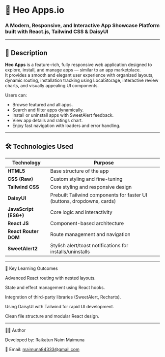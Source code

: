 # 🌟 Heo Apps.io

### A Modern, Responsive, and Interactive App Showcase Platform built with React.js, Tailwind CSS & DaisyUI

------

## 📝 Description

**Heo Apps** is a feature-rich, fully responsive web application designed to explore, install, and manage apps — similar to an app marketplace.  
It provides a smooth and elegant user experience with organized layouts, dynamic routing, installation tracking using LocalStorage, interactive review charts, and visually appealing UI components.

Users can:
- Browse featured and all apps.
- Search and filter apps dynamically.
- Install or uninstall apps with SweetAlert feedback.
- View app details and ratings chart.
- Enjoy fast navigation with loaders and error handling.

------

## 🛠️ Technologies Used

| Technology | Purpose |
|-------------|----------|
| **HTML5** | Base structure of the app |
| **CSS (Raw)** | Custom styling and fine-tuning |
| **Tailwind CSS** | Core styling and responsive design |
| **DaisyUI** | Prebuilt Tailwind components for faster UI (buttons, dropdowns, cards) |
| **JavaScript (ES6+)** | Core logic and interactivity |
| **React JS** | Component-based architecture |
| **React Router DOM** | Route management and navigation |
| **SweetAlert2** | Stylish alert/toast notifications for installs/uninstalls |

-----


🎯 Key Learning Outcomes

Advanced React routing with nested layouts.

State and effect management using React hooks.

Integration of third-party libraries (SweetAlert, Recharts).

Using DaisyUI with Tailwind for rapid UI development.

Clean file structure and modular React design.

-----

👩‍💻 Author

Developed by: Raikatun Naim Maimuna

📧 Email: maimuna84333@gmail.com

